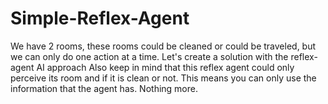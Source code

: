 # Simple-Reflex-Agent
We have 2 rooms, these rooms could be cleaned or could be traveled, but we can only do one action at a time. Let's create a solution with the reflex-agent AI approach Also keep in mind that this reflex agent could only perceive its room and if it is clean or not. This means you can only use the information that the agent has. Nothing more.
